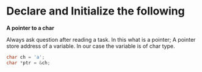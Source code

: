 # Declare and Initialize the following

**A pointer to a char**

Always ask question after reading a task. In this what is a pointer; A pointer store address of a variable. In our case the variable is of char type.

```cpp
char ch = 'a';
char *ptr = &ch;
```
